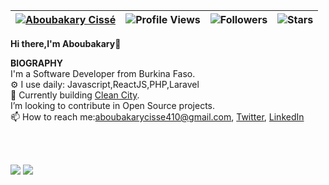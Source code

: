 | [![Aboubakary Cissé](https://img.shields.io/badge/ABOUBAKARY-CISSÉ-<COLOR>.svg)](https://shields.io/) | ![Profile Views](https://komarev.com/ghpvc/?username=Aboubakary833&color=orange) | ![Followers](https://img.shields.io/github/followers/Aboubakary833) | ![Stars](https://img.shields.io/github/stars/Aboubakary833?label=Profile%20Stars&logo=Profile%20stars&logoColor=g) |
--| --| --| --|


<b>Hi there,I'm Aboubakary</b>👋<br>


<b>BIOGRAPHY</b><br>
 I'm a Software Developer from Burkina Faso.<br>
⚙️ I use daily: Javascript,ReactJS,PHP,Laravel<br>
🌱 Currently building [Clean City](https://cleancitybf.com/).<br>
I’m looking to contribute in Open Source projects.<br>
📫 How to reach me:aboubakarycisse410@gmail.com,&nbsp;[Twitter](https://mobile.twitter.com/Abubakr_Cissé), [LinkedIn](https://www.linkedin.com/in/aboubakary-ciss%C3%A9-b768b81b4/)

<br><br>

<!--
[![My GitHub Stats](https://github-readme-stats.vercel.app/api/?username=Aboubakary833&count_private=true&theme=tokyonight&showicons=true)]()
[![My GitHub Language Stats](https://github-readme-stats.vercel.app/api/top-langs/?username=Aboubakary833&langs_count=5&theme=tokyonight&bgColor=dark)]()
-->

![](https://github-readme-stats.vercel.app/api?username=Aboubakary833&theme=light&hide_border=false&include_all_commits=true&count_private=true)
![](https://github-readme-streak-stats.herokuapp.com/?user=Aboubakary833&theme=light&hide_border=false)
